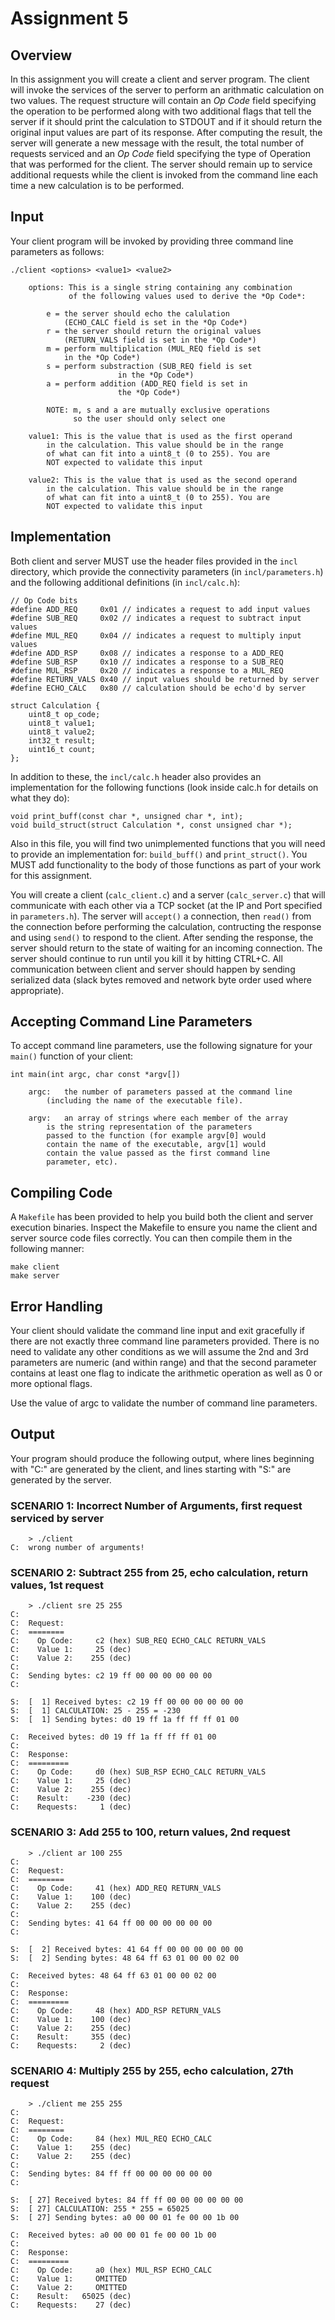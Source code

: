 # Assignment 5

## Overview
In this assignment you will create a client and server program.  The client will invoke the services of the server to perform an arithmatic calculation on two values.  The request structure will contain an *Op Code* field specifying the operation to be performed along with two additional flags that tell the server if it should print the calculation to STDOUT and if it should return the original input values are part of its response.  After computing the result, the server will generate a new message with the result, the total number of requests serviced and an *Op Code* field specifying the type of Operation that was performed for the client.  The server should remain up to service additional requests while the client is invoked from the command line each time a new calculation is to be performed.

## Input
Your client program will be invoked by providing three command line parameters as follows:

	./client <options> <value1> <value2>

		options: This is a single string containing any combination
		     	 of the following values used to derive the *Op Code*:

			e = the server should echo the calulation
			    (ECHO_CALC field is set in the *Op Code*)
			r = the server should return the original values
			    (RETURN_VALS field is set in the *Op Code*)
			m = perform multiplication (MUL_REQ field is set
			    in the *Op Code*)
			s = perform substraction (SUB_REQ field is set
                       	    in the *Op Code*)
			a = perform addition (ADD_REQ field is set in
                            the *Op Code*)

			NOTE: m, s and a are mutually exclusive operations
			      so the user should only select one

		value1: This is the value that is used as the first operand
			in the calculation. This value should be in the range
			of what can fit into a uint8_t (0 to 255). You are
			NOT expected to validate this input

		value2: This is the value that is used as the second operand
			in the calculation. This value should be in the range
			of what can fit into a uint8_t (0 to 255). You are
			NOT expected to validate this input

## Implementation
Both client and server MUST use the header files provided in the `incl` directory, which provide the connectivity parameters (in `incl/parameters.h`) and the following additional definitions (in `incl/calc.h`):

	// Op Code bits
	#define ADD_REQ     0x01 // indicates a request to add input values
	#define SUB_REQ     0x02 // indicates a request to subtract input values
	#define MUL_REQ     0x04 // indicates a request to multiply input values
	#define ADD_RSP     0x08 // indicates a response to a ADD_REQ
	#define SUB_RSP     0x10 // indicates a response to a SUB_REQ
	#define MUL_RSP     0x20 // indicates a response to a MUL_REQ
	#define RETURN_VALS 0x40 // input values should be returned by server
	#define ECHO_CALC   0x80 // calculation should be echo'd by server

	struct Calculation {
		uint8_t op_code;
		uint8_t value1;
		uint8_t value2;
		int32_t result;
		uint16_t count;
	};

In addition to these, the `incl/calc.h` header also provides an implementation for the following functions (look inside calc.h for details on what they do):

	void print_buff(const char *, unsigned char *, int);
	void build_struct(struct Calculation *, const unsigned char *);

Also in this file, you will find two unimplemented functions that you will need to provide an implementation for: `build_buff()` and `print_struct()`. You MUST add functionality to the body of those functions as part of your work for this assignment.

You will create a client (`calc_client.c`) and a server (`calc_server.c`) that will communicate with each other via a TCP socket (at the IP and Port specified in `parameters.h`). The server will `accept()` a connection, then `read()` from the connection before performing the calculation, contructing the response and using `send()` to respond to the client.  After sending the response, the server should return to the state of waiting for an incoming connection.  The server should continue to run until you kill it by hitting CTRL+C. All communication between client and server should happen by sending serialized data (slack bytes removed and network byte order used where appropriate).

## Accepting Command Line Parameters
To accept command line parameters, use the following signature for your `main()` function of your client:

	int main(int argc, char const *argv[])
	
		argc:	the number of parameters passed at the command line
			(including the name of the executable file).

		argv:	an array of strings where each member of the array
			is the string representation of the parameters
			passed to the function (for example argv[0] would
			contain the name of the executable, argv[1] would
			contain the value passed as the first command line
			parameter, etc).
## Compiling Code
A `Makefile` has been provided to help you build both the client and server execution binaries.  Inspect the Makefile to ensure you name the client and server source code files correctly.  You can then compile them in the following manner:

~~~~
make client
make server
~~~~

## Error Handling
Your client should validate the command line input and exit gracefully if there are not exactly three command line parameters provided.  There is no need to validate any other conditions as we will assume the 2nd and 3rd parameters are numeric (and within range) and that the second parameter contains at least one flag to indicate the arithmetic operation as well as 0 or more optional flags.

Use the value of argc to validate the number of command line parameters.

## Output
Your program should produce the following output, where lines beginning with "C:" are generated by the client, and lines starting with "S:" are generated by the server.

### SCENARIO 1: Incorrect Number of Arguments, first request serviced by server

~~~~
	> ./client
C:	wrong number of arguments!
~~~~


### SCENARIO 2: Subtract 255 from 25, echo calculation, return values, 1st request
~~~~
	> ./client sre 25 255
C:	
C:	Request:
C:	========
C:	  Op Code:     c2 (hex) SUB_REQ ECHO_CALC RETURN_VALS
C:	  Value 1:     25 (dec)
C:	  Value 2:    255 (dec)
C:	
C:	Sending bytes: c2 19 ff 00 00 00 00 00 00 
C:	

S:	[  1] Received bytes: c2 19 ff 00 00 00 00 00 00 
S:	[  1] CALCULATION: 25 - 255 = -230
S:	[  1] Sending bytes: d0 19 ff 1a ff ff ff 01 00 

C:	Received bytes: d0 19 ff 1a ff ff ff 01 00 
C:	
C:	Response:
C:	=========
C:	  Op Code:     d0 (hex) SUB_RSP ECHO_CALC RETURN_VALS
C:	  Value 1:     25 (dec)
C:	  Value 2:    255 (dec)
C:	  Result:    -230 (dec)
C:	  Requests:     1 (dec)
~~~~


### SCENARIO 3: Add 255 to 100, return values, 2nd request

~~~~
	> ./client ar 100 255
C:	
C:	Request:
C:	========
C:	  Op Code:     41 (hex) ADD_REQ RETURN_VALS
C:	  Value 1:    100 (dec)
C:	  Value 2:    255 (dec)
C:	
C:	Sending bytes: 41 64 ff 00 00 00 00 00 00 
C:	

S:	[  2] Received bytes: 41 64 ff 00 00 00 00 00 00 
S:	[  2] Sending bytes: 48 64 ff 63 01 00 00 02 00 

C:	Received bytes: 48 64 ff 63 01 00 00 02 00 
C:	
C:	Response:
C:	=========
C:	  Op Code:     48 (hex) ADD_RSP RETURN_VALS
C:	  Value 1:    100 (dec)
C:	  Value 2:    255 (dec)
C:	  Result:     355 (dec)
C:	  Requests:     2 (dec)
~~~~

### SCENARIO 4: Multiply 255 by 255, echo calculation, 27th request

~~~~
	> ./client me 255 255
C:
C:	Request:
C:	========
C:	  Op Code:     84 (hex) MUL_REQ ECHO_CALC
C:	  Value 1:    255 (dec)
C:	  Value 2:    255 (dec)
C:	
C:	Sending bytes: 84 ff ff 00 00 00 00 00 00 
C:	

S:	[ 27] Received bytes: 84 ff ff 00 00 00 00 00 00 
S:	[ 27] CALCULATION: 255 * 255 = 65025
S:	[ 27] Sending bytes: a0 00 00 01 fe 00 00 1b 00 

C:	Received bytes: a0 00 00 01 fe 00 00 1b 00 
C:	
C:	Response:
C:	=========
C:	  Op Code:     a0 (hex) MUL_RSP ECHO_CALC
C:	  Value 1:     OMITTED
C:	  Value 2:     OMITTED
C:	  Result:   65025 (dec)
C:	  Requests:    27 (dec)
~~~~
